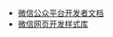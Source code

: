 - [微信公众平台开发者文档](https://mp.weixin.qq.com/wiki/home/index.html)
- [微信网页开发样式库](https://mp.weixin.qq.com/wiki/2/ae9782fb42e47ad79eb7b361c2149d16.html)
